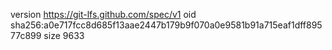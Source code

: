 version https://git-lfs.github.com/spec/v1
oid sha256:a0e717fcc8d685f13aae2447b179b9f070a0e9581b91a715eaf1dff89577c899
size 9633
